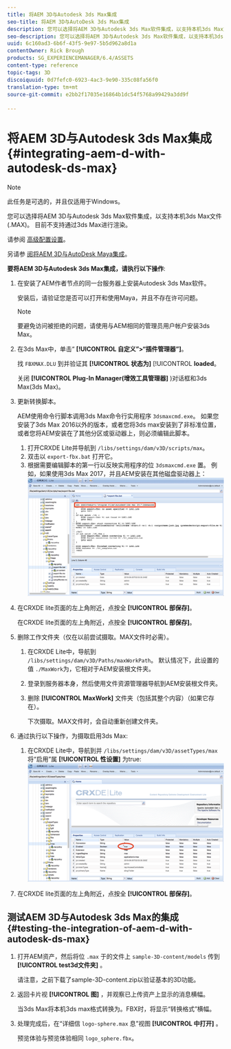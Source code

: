 ```yaml
---
title: 将AEM 3D与Autodesk 3ds Max集成
seo-title: 将AEM 3D与AutoDesk 3ds Max集成
description: 您可以选择将AEM 3D与Autodesk 3ds Max软件集成，以支持本机3ds Max文件(.MAX)。 目前不支持通过3ds Max进行渲染。
seo-description: 您可以选择将AEM 3D与Autodesk 3ds Max软件集成，以支持本机3ds Max文件(.MAX)。 目前不支持通过3ds Max进行渲染。
uuid: 6c160ad3-6b6f-43f5-9e97-5b5d962a8d1a
contentOwner: Rick Brough
products: SG_EXPERIENCEMANAGER/6.4/ASSETS
content-type: reference
topic-tags: 3D
discoiquuid: 0d7fefc0-6923-4ac3-9e90-335c08fa56f0
translation-type: tm+mt
source-git-commit: e2bb2f17035e16864b1dc54f5768a99429a3dd9f

---
```



# 将AEM 3D与Autodesk 3ds Max集成 {#integrating-aem-d-with-autodesk-ds-max}

>[!NOTE]
>
>此任务是可选的，并且仅适用于Windows。

您可以选择将AEM 3D与Autodesk 3ds Max软件集成，以支持本机3ds Max文件(.MAX)。 目前不支持通过3ds Max进行渲染。

请参阅 [高级配置设置](advanced-config-3d.md)。

另请参 [阅将AEM 3D与AutoDesk Maya集成](integrate-maya-with-3d.md)。

**要将AEM 3D与Autodesk 3ds Max集成，请执行以下操作**:

1. 在安装了AEM作者节点的同一台服务器上安装Autodesk 3ds Max软件。

   安装后，请验证您是否可以打开和使用Maya，并且不存在许可问题。

   >[!NOTE]
   >
   >要避免访问被拒绝的问题，请使用与AEM相同的管理员用户帐户安装3ds Max。

1. 在3ds Max中，单击“ **[!UICONTROL 自定义”>“插件管理器”]**。

   找 `FBXMAX.DLU` 到并验证其 **[!UICONTROL 状态为]** [!UICONTROL **loaded**。

   关闭 **[!UICONTROL Plug-In Manager(增效工具管理器]** )对话框和3ds Max(3ds Max)。

1. 更新转换脚本。

   AEM使用命令行脚本调用3ds Max命令行实用程序 `3dsmaxcmd.exe`。 如果您安装了3ds Max 2016以外的版本，或者您将3ds max安装到了非标准位置，或者您将AEM安装在了其他分区或驱动器上，则必须编辑此脚本。

   1. 打开CRXDE Lite并导航到 `/libs/settings/dam/v3D/scripts/max`。
   1. 双击以 `export-fbx.bat` 打开它。
   1. 根据需要编辑脚本的第一行以反映实用程序的位 `3dsmaxcmd.exe` 置。 例如，如果使用3ds Max 2017，并且AEM安装在其他磁盘驱动器上：
   ![image2018-6-22_13-35-8](assets/image2018-6-22_13-35-8.png)

1. 在CRXDE lite页面的左上角附近，点按全 **[!UICONTROL 部保存]**。

   在CRXDE lite页面的左上角附近，点按全 **[!UICONTROL 部保存]**。

1. 删除工作文件夹（仅在以前尝试摄取。MAX文件时必需）。

   1. 在CRXDE Lite中，导航到 `/libs/settings/dam/v3D/Paths/maxWorkPath`。 默认情况下，此设置的值 `./MaxWork`为，它相对于AEM安装根文件夹。
   1. 登录到服务器本身，然后使用文件资源管理器导航到AEM安装根文件夹。
   1. 删除 **[!UICONTROL MaxWork]** 文件夹（包括其整个内容）（如果它存在）。

      下次摄取。MAX文件时，会自动重新创建文件夹。

1. 通过执行以下操作，为摄取启用3ds Max:

   1. 在CRXDE Lite中，导航到并 `/libs/settings/dam/v3D/assetTypes/max` 将“启用”属 **[!UICONTROL 性设置]** 为true:
   ![image2018-6-22_13-50-50](assets/image2018-6-22_13-50-50.png)

1. 在CRXDE lite页面的左上角附近，点按全 **[!UICONTROL 部保存]**。

## 测试AEM 3D与Autodesk 3ds Max的集成 {#testing-the-integration-of-aem-d-with-autodesk-ds-max}

1. 打开AEM资产，然后将位 `.max` 于的文件上 `sample-3D-content/models` 传到 **[!UICONTROL test3d文件夹]** 。

   请注意，之前下载了sample-3D-content.zip以验证基本的3D功能。

1. 返回卡片视 **[!UICONTROL 图]** ，并观察已上传资产上显示的消息横幅。

   当3ds Max将本机3ds max格式转换为。FBX时，将显示“转换格式”横幅。

1. 处理完成后，在“详细信 `logo-sphere.max` 息”视图 **[!UICONTROL 中打开]** 。

   预览体验与预览体验相同 `logo_sphere.fbx`。

